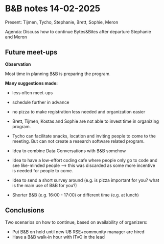 # B&B notes 14-02-2025

Present:
Tijmen, Tycho, Stephanie, Brett, Sophie, Meron

Agenda:
Discuss how to continue Bytes&Bites after departure Stephanie and Meron

## Future meet-ups

**Observation**

Most time in planning B&B is preparing the program.

**Many suggestions made:**

- less often meet-ups
- schedule further in advance
- no pizza to make registration less needed and organization easier

- Brett, Tijmen, Kostas and Sophie are not able to invest time in organizing program.
- Tycho can facilitate snacks, location and inviting people to come to the meeting. But can not create a research software related program.

- Idea to combine Data Conversations with B&B somehow
- Idea to have a low-effort coding cafe where people only go to code and see like-minded people --> this was discarded as some more incentive is needed for people to come.
- Idea to send a short survey around (e.g. is pizza important for you? what is the main use of B&B for you?)
- Shorter B&B (e.g. 16:00 - 17:00) or different time (e.g. at lunch)

## Conclusions

Two scenarios on  how to continue, based on availability of organizers:

- Put B&B on hold until new UB RSE+community manager are hired
- Have a B&B walk-in hour with ITvO in the lead
